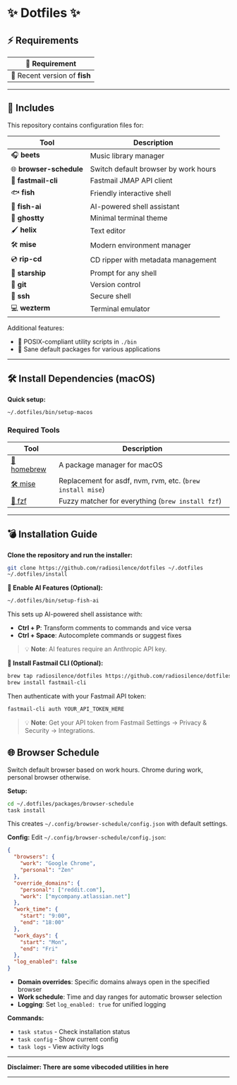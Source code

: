# ✨ Dotfiles ✨

## ⚡ Requirements

| 📝 Requirement                |
| ----------------------------- |
| 📄 Recent version of **fish** |

---

## 📂 Includes

This repository contains configuration files for:

| Tool                | Description                        |
| ------------------- | ---------------------------------- |
| 🎧 **beets**        | Music library manager              |
| 🌐 **browser-schedule** | Switch default browser by work hours |
| 📧 **fastmail-cli** | Fastmail JMAP API client           |
| 🐟 **fish**         | Friendly interactive shell         |
| 🤖 **fish-ai**      | AI-powered shell assistant         |
| 👻 **ghostty**      | Minimal terminal theme             |
| 🖌️ **helix**        | Text editor                        |
| 🛠️ **mise**         | Modern environment manager         |
| 💿 **rip-cd**       | CD ripper with metadata management |
| 🚀 **starship**     | Prompt for any shell               |
| 🔧 **git**          | Version control                    |
| 🔐 **ssh**          | Secure shell                       |
| 💻 **wezterm**      | Terminal emulator                  |

Additional features:

- 💾 POSIX-compliant utility scripts in `./bin`
- 🔄 Sane default packages for various applications

---

## 🛠️ Install Dependencies (macOS)

**Quick setup:**

```sh
~/.dotfiles/bin/setup-macos
```

### Required Tools

| Tool                                      | Description                                                |
| ----------------------------------------- | ---------------------------------------------------------- |
| [🍺 homebrew](https://brew.sh/)           | A package manager for macOS                                |
| [🛠️ mise](https://mise.jdx.dev)           | Replacement for asdf, nvm, rvm, etc. (`brew install mise`) |
| [👀 fzf](https://github.com/junegunn/fzf) | Fuzzy matcher for everything (`brew install fzf`)          |

---

## 💣 Installation Guide

**Clone the repository and run the installer:**

```sh
git clone https://github.com/radiosilence/dotfiles ~/.dotfiles
~/.dotfiles/install
```

**🤖 Enable AI Features (Optional):**

```sh
~/.dotfiles/bin/setup-fish-ai
```

This sets up AI-powered shell assistance with:

- **Ctrl + P**: Transform comments to commands and vice versa
- **Ctrl + Space**: Autocomplete commands or suggest fixes

> 💡 **Note**: AI features require an Anthropic API key.

**📧 Install Fastmail CLI (Optional):**

```sh
brew tap radiosilence/dotfiles https://github.com/radiosilence/dotfiles.git
brew install fastmail-cli
```

Then authenticate with your Fastmail API token:

```sh
fastmail-cli auth YOUR_API_TOKEN_HERE
```

> 💡 **Note**: Get your API token from Fastmail Settings → Privacy & Security → Integrations.

## 🌐 Browser Schedule

Switch default browser based on work hours. Chrome during work, personal browser otherwise.

**Setup:**
```sh
cd ~/.dotfiles/packages/browser-schedule
task install
```

This creates `~/.config/browser-schedule/config.json` with default settings.

**Config:** Edit `~/.config/browser-schedule/config.json`:
```json
{
  "browsers": {
    "work": "Google Chrome",
    "personal": "Zen"
  },
  "override_domains": {
    "personal": ["reddit.com"],
    "work": ["mycompany.atlassian.net"]
  },
  "work_time": {
    "start": "9:00",
    "end": "18:00"
  },
  "work_days": {
    "start": "Mon",
    "end": "Fri"
  },
  "log_enabled": false
}
```

- **Domain overrides**: Specific domains always open in the specified browser
- **Work schedule**: Time and day ranges for automatic browser selection  
- **Logging**: Set `log_enabled: true` for unified logging

**Commands:**
- `task status` - Check installation status
- `task config` - Show current config
- `task logs` - View activity logs

---

**Disclaimer: There are some vibecoded utilities in here**

---
